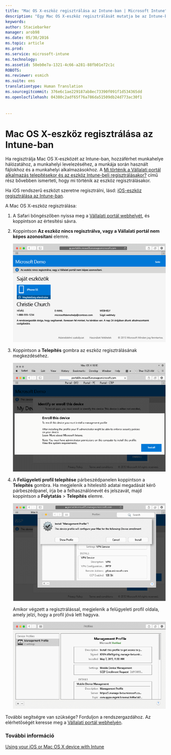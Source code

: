 ```yaml
---
title: "Mac OS X-eszköz regisztrálása az Intune-ban | Microsoft Intune"
description: "Egy Mac OS X-eszköz regisztrálását mutatja be az Intune-ban"
keywords: 
author: Staciebarker
manager: arob98
ms.date: 05/30/2016
ms.topic: article
ms.prod: 
ms.service: microsoft-intune
ms.technology: 
ms.assetid: 58eb0e7a-1321-4c66-a281-88fb01e72c1c
ROBOTS: 
ms.reviewer: esmich
ms.suite: ems
translationtype: Human Translation
ms.sourcegitcommit: 376e6c1ae229187ab8ec73390f091f1d534365dd
ms.openlocfilehash: 04380c2adf65f76a786da51509db24d773ac30f1


---
```



# Mac OS X-eszköz regisztrálása az Intune-ban

Ha regisztrálja Mac OS X-eszközét az Intune-ban, hozzáférhet munkahelye hálózatához, a munkahelyi levelezéséhez, a munkája során használt fájlokhoz és a munkahelyi alkalmazásokhoz. A [Mi történik a Vállalati portál alkalmazás telepítésekor és az eszköz Intune-beli regisztrálásakor?](what-happens-if-you-install-the-company-portal-app-and-enroll-your-device-in-intune-ios.md) című rész bővebben ismerteti, hogy mi történik az eszköz regisztrálásakor.

Ha iOS rendszerű eszközt szeretne regisztrálni, lásd: [iOS-eszköz regisztrálása az Intune-ban](enroll-your-device-in-intune-ios.md).


A Mac OS X-eszköz regisztrálása:

1.  A Safari böngészőben nyissa meg a [Vállalati portál webhelyét](https://portal.manage.microsoft.com), és koppintson az értesítési sávra.

2.  Koppintson **Az eszköz nincs regisztrálva, vagy a Vállalati portál nem képes azonosítani** elemre.

    ![device-not-enrolled](./media/1-macosx-enroll-tap-enroll.png) 

3.  Koppintson a **Telepítés** gombra az eszköz regisztrálásának megkezdéséhez.

    ![tap-install-to-enroll](./media/2-macosx-enroll--install-button.png) 

4.  A **Felügyeleti profil telepítése** párbeszédpanelen koppintson a **Telepítés** gombra. Ha megjelenik a hitelesítő adatai megadását kérő párbeszédpanel, írja be a felhasználónevét és jelszavát, majd koppintson a **Folytatás** &gt; **Telepítés** elemre.

    ![install-management-profile](./media/3-macosx-enroll-tap-install.png) 

    Amikor végzett a regisztrálással, megjelenik a felügyeleti profil oldala, amely jelzi, hogy a profil jóvá lett hagyva.

    ![management-profile-verified](./media/4-macosx-enroll-done.png) 

További segítségre van szüksége? Forduljon a rendszergazdához. Az elérhetőségét keresse meg a [Vállalati portál webhelyén](http://portal.manage.microsoft.com).

### További információ
[Using your iOS or Mac OS X device with Intune](using-your-ios-or-mac-os-x-device-with-intune.md)


<!--HONumber=Jul16_HO3-->



